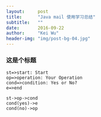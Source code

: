 ```yaml
---
layout:     post
title:      "Java mail 使用学习总结"
subtitle:   ""
date:       2016-09-22
author:     "Kei Wu"
header-img: "img/post-bg-04.jpg"
---
```


### 这是个标题
```flow
st=>start: Start
op=>operation: Your Operation
cond=>condition: Yes or No?
e=>end

st->op->cond
cond(yes)->e
cond(no)->op
```

